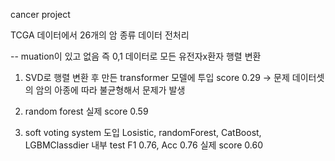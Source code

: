 cancer project

TCGA 데이터에서 26개의 암 종류 데이터 전처리 

-- muation이 있고 없음 즉 0,1 데이터로 모든 유전자x환자 행렬 변환
1. SVD로 행렬 변환 후 만든 transformer 모델에 투입 score 0.29
  -> 문제 데이터셋의 암의 아종에 따라 불균형해서 문제가 발생
2. random forest 실제 score  0.59

3. soft voting system 도입
   Losistic, randomForest, CatBoost, LGBMClassdier 내부 test F1 0.76, Acc 0.76 실제 score 0.60
